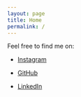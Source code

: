 ```yaml
---
layout: page
title: Home
permalink: /
---
```


Feel free to find me on:

* [Instagram](https://www.instagram.com/konstantinos_alatzas)

* [GitHub](https://www.github.com/konstantinosalatzas)

* [LinkedIn](https://www.linkedin.com/in/konstantinos-alatzas)
